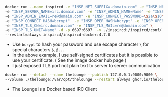 ```bash
docker run --name inspircd -e "INSP_NET_SUFFIX=.domain.com" -e "INSP_NET_NAME=SB Network" \
-e "INSP_SERVER_NAME=irc.domain.com" -e "INSP_ADMIN_NAME=Name" -e "INSP_ADMIN_DESC=TechiGuy" \
-e "INSP_ADMIN_EMAIL=re@domain.com" -e "INSP_CONNECT_PASSWORD=\$2a\$10\$......." \
-e "INSP_CONNECT_HASH=bcrypt"  -e "INSP_OPER_HASH=bcrypt" -e "INSP_OPER_PASSWORD_HASH=\$2a\$10\$0......" \
-e "INSP_TLS_CN=irc.domain.com" -e "INSP_TLS_MAIL=re@domain.com" \
-e "INSP_TLS_UNIT=Name" -d -p 6697:6697  -v ./inspircd:/inspircd/conf/ \
--restart=always inspircd/inspircd-docker:4.7.0
```

- Use ``bcrypt`` to hash your password and use excape character ``\`` for special characters ``$,@...``
- In the above example, I use self-signed certificates but it is possible to use your certificate. ( See the image docker hub page )
- I just exposed TLS port not plain text to server to server communication

```bash
docker run --detach --name thelounge --publish 127.0.0.1:9000:9000 \
--volume ./thelounge:/var/opt/thelounge --restart always ghcr.io/thelounge/thelounge:latest
```

- The Lounge is a Docker based IRC Client
